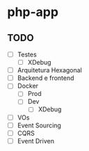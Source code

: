 # php-app

## TODO

- [ ] Testes
  - [ ] XDebug
- [ ] Arquitetura Hexagonal
- [ ] Backend e frontend
- [ ] Docker
  - [ ] Prod
  - [ ] Dev
    - [ ] XDebug
- [ ] VOs
- [ ] Event Sourcing
- [ ] CQRS
- [ ] Event Driven
